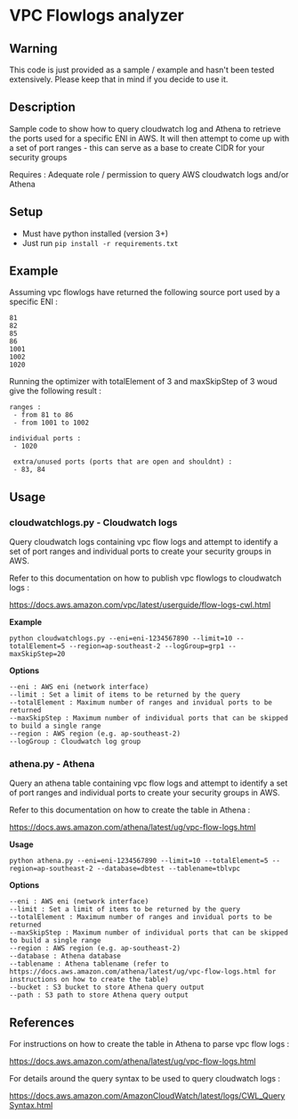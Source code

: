# VPC Flowlogs analyzer

## Warning
This code is just provided as a sample / example and hasn't been tested extensively. Please keep that in mind if you decide to use it.

## Description

Sample code to show how to query cloudwatch log and Athena to retrieve the ports used for a specific ENI in AWS.
It will then attempt to come up with a set of port ranges - this can serve as a base to create CIDR for your security groups

Requires : Adequate role / permission to query AWS cloudwatch logs and/or Athena

## Setup

- Must have python installed (version 3+)
- Just run `pip install -r requirements.txt`

## Example

Assuming vpc flowlogs have returned the following source port used by a specific ENI : 

```80
81
82
85
86
1001
1002
1020
```

Running the optimizer with totalElement of 3 and maxSkipStep of 3 woud give the following result :

```
ranges : 
 - from 81 to 86
 - from 1001 to 1002
 
individual ports : 
 - 1020
 
 extra/unused ports (ports that are open and shouldnt) :
 - 83, 84
```


## Usage 

### cloudwatchlogs.py - Cloudwatch logs

Query cloudwatch logs containing vpc flow logs and attempt to identify a set of port ranges and individual ports to create your security groups in AWS.

Refer to this documentation on how to publish vpc flowlogs to cloudwatch logs : 

https://docs.aws.amazon.com/vpc/latest/userguide/flow-logs-cwl.html

**Example**
```
python cloudwatchlogs.py --eni=eni-1234567890 --limit=10 --totalElement=5 --region=ap-southeast-2 --logGroup=grp1 --maxSkipStep=20
```

**Options**
```
--eni : AWS eni (network interface)
--limit : Set a limit of items to be returned by the query
--totalElement : Maximum number of ranges and invidual ports to be returned
--maxSkipStep : Maximum number of individual ports that can be skipped to build a single range
--region : AWS region (e.g. ap-southeast-2)
--logGroup : Cloudwatch log group
```

### athena.py - Athena

Query an athena table containing vpc flow logs and attempt to identify a set of port ranges and individual ports to create your security groups in AWS.

Refer to this documentation on how to create the table in Athena :

https://docs.aws.amazon.com/athena/latest/ug/vpc-flow-logs.html 

**Usage**
```
python athena.py --eni=eni-1234567890 --limit=10 --totalElement=5 --region=ap-southeast-2 --database=dbtest --tablename=tblvpc
```

**Options**
```
--eni : AWS eni (network interface)
--limit : Set a limit of items to be returned by the query
--totalElement : Maximum number of ranges and invidual ports to be returned
--maxSkipStep : Maximum number of individual ports that can be skipped to build a single range
--region : AWS region (e.g. ap-southeast-2)
--database : Athena database
--tablename : Athena tablename (refer to https://docs.aws.amazon.com/athena/latest/ug/vpc-flow-logs.html for instructions on how to create the table)
--bucket : S3 bucket to store Athena query output
--path : S3 path to store Athena query output
```

## References

For instructions on how to create the table in Athena to parse vpc flow logs :

https://docs.aws.amazon.com/athena/latest/ug/vpc-flow-logs.html 

For details around the query syntax to be used to query cloudwatch logs : 

https://docs.aws.amazon.com/AmazonCloudWatch/latest/logs/CWL_QuerySyntax.html

